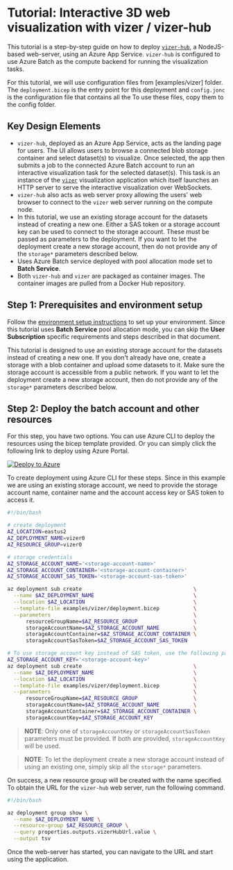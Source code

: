# Tutorial: Interactive 3D web visualization with vizer / vizer-hub

This tutorial is a step-by-step guide on how to deploy [`vizer-hub`](https://github.com/utkarshayachit/vizer-hub),
a NodeJS-based web-server, using an Azure App Service. `vizer-hub` is configured to use Azure Batch as the compute backend
for running the visualization tasks.

For this tutorial, we will use configuration files from [examples/vizer] folder.
The `deployment.bicep` is the entry point for this deployment and `config.jonc` is the configuration file that contains all the
To use these files, copy them to the config folder.

## Key Design Elements

* `vizer-hub`, deployed as an Azure App Service, acts as the landing page for users. The UI allows users to browse
  a connected blob storage container and select dataset(s) to visualize. Once selected, the app then submits a
  job to the connected Azure Batch account to run an interactive visualization task for the selected dataset(s).
  This task is an instance of the [`vizer`](https://github.com/utarshayachit/vizer) visualization application
  which itself launches an HTTP server to serve the interactive visualization over WebSockets.
* `vizer-hub` also acts as web server proxy allowing the users' web browser to connect to the
  `vizer` web server running on the compute node.
* In this tutorial, we use an existing storage account for the datasets instead of creating a new one. Either a SAS token
  or a storage account key can be used to connect to the storage account. These must be passed as parameters to
  the deployment. If you want to let the deployment create a new storage account, then do not provide any of the
  `storage*` parameters described below.
* Uses Azure Batch service deployed with pool allocation mode set to **Batch Service**.
* Both `vizer-hub` and `vizer` are packaged as container images. The container images are pulled from a
  Docker Hub repository.

## Step 1: Prerequisites and environment setup

Follow the [environment setup instructions](./environment-setup.md) to set up your environment. Since
this tutorial uses **Batch Service** pool allocation mode, you can skip the **User Subscription** specific
requirements and  steps described in that document.

This tutorial is designed to use an existing storage account for the datasets instead of creating a new one. If you don't already
have one, create a storage with a blob container and upload some datasets to it. Make sure the storage account is accessible
from a public network. If you want to let the deployment create a new storage account, then do not provide any of the
`storage*` parameters described below.

## Step 2: Deploy the batch account and other resources

For this step, you have two options. You can use Azure CLI to deploy the resources using the bicep template provided. Or you can
simply click the following link to deploy using Azure Portal.

[![Deploy to Azure](https://aka.ms/deploytoazurebutton)](https://portal.azure.com/#create/Microsoft.Template/uri/https%3A%2F%2Fraw.githubusercontent.com%2Futkarshayachit%2Fazbatch-starter%2Fmain%2Ftemplates%2Fvizer_deploy.json)

To create deployment using Azure CLI for these steps. Since in this example we are using an existing storage account, we need to
provide the storage account name, container name and the account access key or SAS token to access it.

```bash 
#!/bin/bash

# create deployment
AZ_LOCATION=eastus2
AZ_DEPLOYMENT_NAME=vizer0
AZ_RESOURCE_GROUP=vizer0

# storage credentials
AZ_STORAGE_ACCOUNT_NAME='<storage-account-name>'
AZ_STORAGE_ACCOUNT_CONTAINER='<storage-account-container>'
AZ_STORAGE_ACCOUNT_SAS_TOKEN='<storage-account-sas-token>'

az deployment sub create                                    \
  --name $AZ_DEPLOYMENT_NAME                                \
  --location $AZ_LOCATION                                   \
  --template-file examples/vizer/deployment.bicep           \
  --parameters                                              \
      resourceGroupName=$AZ_RESOURCE_GROUP                  \
      storageAccountName=$AZ_STORAGE_ACCOUNT_NAME           \
      storageAccountContainer=$AZ_STORAGE_ACCOUNT_CONTAINER \
      storageAccountSasToken=$AZ_STORAGE_ACCOUNT_SAS_TOKEN

# To use storage account key instead of SAS token, use the following parameters instead.
AZ_STORAGE_ACCOUNT_KEY='<storage-account-key>'
az deployment sub create                                    \
  --name $AZ_DEPLOYMENT_NAME                                \
  --location $AZ_LOCATION                                   \
  --template-file examples/vizer/deployment.bicep           \
  --parameters                                              \
      resourceGroupName=$AZ_RESOURCE_GROUP                  \
      storageAccountName=$AZ_STORAGE_ACCOUNT_NAME           \
      storageAccountContainer=$AZ_STORAGE_ACCOUNT_CONTAINER \
      storageAccountKey=$AZ_STORAGE_ACCOUNT_KEY
```

> **NOTE**:
> Only one of `storageAccountKey` or `storageAccountSasToken` parameters must be provided.
> If both are provided, `storageAccountKey` will be used.

> **NOTE**:
> To let the deployment create a new storage account instead of using an existing one,
> simply skip all the `storage*` parameters.


On success, a new resource group will be created with the name specified.
To obtain the URL for the `vizer-hub` web server, run the following command.

```bash
#!/bin/bash

az deployment group show \
  --name $AZ_DEPLOYMENT_NAME \
  --resource-group $AZ_RESOURCE_GROUP \
  --query properties.outputs.vizerHubUrl.value \
  --output tsv
```

Once the web-server has started, you can navigate to the URL and start using the application.
